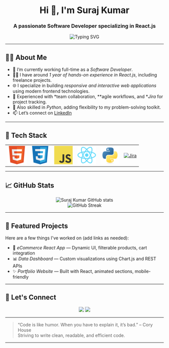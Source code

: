 <!-- Profile README for Suraj Kumar -->

<h1 align="center">Hi 👋, I'm Suraj Kumar</h1>
<h3 align="center">A passionate Software Developer specializing in React.js</h3>

<p align="center">
  <img src="https://readme-typing-svg.herokuapp.com?font=Fira+Code&duration=2000&pause=1000&center=true&width=435&lines=Frontend+React+Developer;Team+Player+%7C+Problem+Solver;Always+learning+and+growing" alt="Typing SVG" />
</p>

---

## 🧑‍💻 About Me

- 🔭 I’m currently working full-time as a *Software Developer*.
- 👨‍💻 I have around *1 year of hands-on experience in React.js*, including freelance projects.
- 🌐 I specialize in building *responsive and interactive web applications* using modern frontend technologies.
- 🤝 Experienced with *team collaboration, **agile workflows, and **Jira* for project tracking.
- 🧠 Also skilled in *Python*, adding flexibility to my problem-solving toolkit.
- 📫 Let’s connect on [LinkedIn](https://www.linkedin.com/in/web-developer-suraj-kumar/)

---

## 🚀 Tech Stack

<table>
  <tr>
    <td align="center"><a href="https://developer.mozilla.org/en-US/docs/Web/HTML"><img src="https://raw.githubusercontent.com/devicons/devicon/master/icons/html5/html5-original.svg" width="60" height="60" alt="HTML5"/></a></td>
    <td align="center"><a href="https://developer.mozilla.org/en-US/docs/Web/CSS"><img src="https://raw.githubusercontent.com/devicons/devicon/master/icons/css3/css3-original.svg" width="60" height="60" alt="CSS3"/></a></td>
    <td align="center"><a href="https://developer.mozilla.org/en-US/docs/Web/JavaScript"><img src="https://raw.githubusercontent.com/devicons/devicon/master/icons/javascript/javascript-original.svg" width="60" height="60" alt="JavaScript"/></a></td>
    <td align="center"><a href="https://reactjs.org/docs/getting-started.html"><img src="https://raw.githubusercontent.com/devicons/devicon/master/icons/react/react-original.svg" width="60" height="60" alt="React"/></a></td>
    <td align="center"><a href="https://www.python.org/doc/"><img src="https://raw.githubusercontent.com/devicons/devicon/master/icons/python/python-original.svg" width="60" height="60" alt="Python"/></a></td>
    <td align="center"><a href="https://www.atlassian.com/software/jira/guides"><img src="https://cdn.jsdelivr.net/gh/devicons/devicon/icons/jira/jira-original.svg" width="60" height="60" alt="Jira"/></a></td>
  </tr>
</table>

---

## 📈 GitHub Stats

<p align="center">
  <img src="https://github-readme-stats.vercel.app/api?username=surajkumar&show_icons=true&theme=radical" alt="Suraj Kumar GitHub stats" />
  <br/>
  <img src="https://github-readme-streak-stats.herokuapp.com/?user=surajkumar&theme=radical" alt="GitHub Streak"/>
</p>

---

## 📌 Featured Projects

Here are a few things I've worked on (add links as needed):

- 🛒 *eCommerce React App* — Dynamic UI, filterable products, cart integration  
- 📊 *Data Dashboard* — Custom visualizations using Chart.js and REST APIs  
- ✨ *Portfolio Website* — Built with React, animated sections, mobile-friendly  

---

## 🤝 Let's Connect

<p align="center">
  <a href="suraj6549kumar@gmail.com"><img src="https://img.shields.io/badge/email-D14836?style=for-the-badge&logo=gmail&logoColor=white"/></a>
  <a href="https://www.linkedin.com/in/web-developer-suraj-kumar/"><img src="https://img.shields.io/badge/linkedin-blue?style=for-the-badge&logo=linkedin&logoColor=white"/></a>
  <!--- <a href="https://twitter.com/surajkumar"><img src="https://img.shields.io/badge/twitter-1DA1F2?style=for-the-badge&logo=twitter&logoColor=white"/></a> -->
</p>

---

> “Code is like humor. When you have to explain it, it’s bad.” – Cory House  
> Striving to write clean, readable, and efficient code.

---
